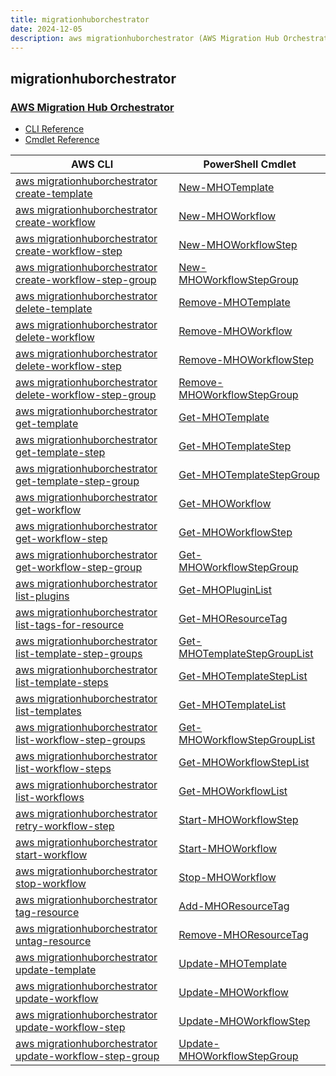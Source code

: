 ```yaml
---
title: migrationhuborchestrator
date: 2024-12-05
description: aws migrationhuborchestrator (AWS Migration Hub Orchestrator) command/cmdlet list.
---
```


## migrationhuborchestrator

### [AWS Migration Hub Orchestrator](https://aws.amazon.com/migration-hub/)

* [CLI Reference](https://awscli.amazonaws.com/v2/documentation/api/latest/reference/migrationhuborchestrator/index.html)
* [Cmdlet Reference](https://docs.aws.amazon.com/powershell/latest/reference/items/MigrationHubOrchestrator_cmdlets.html)

|AWS CLI|PowerShell Cmdlet|
|----|----|
|[aws migrationhuborchestrator create-template](https://awscli.amazonaws.com/v2/documentation/api/latest/reference/migrationhuborchestrator/create-template.html)|[New-MHOTemplate](https://docs.aws.amazon.com/powershell/latest/reference/items/New-MHOTemplate.html)|
|[aws migrationhuborchestrator create-workflow](https://awscli.amazonaws.com/v2/documentation/api/latest/reference/migrationhuborchestrator/create-workflow.html)|[New-MHOWorkflow](https://docs.aws.amazon.com/powershell/latest/reference/items/New-MHOWorkflow.html)|
|[aws migrationhuborchestrator create-workflow-step](https://awscli.amazonaws.com/v2/documentation/api/latest/reference/migrationhuborchestrator/create-workflow-step.html)|[New-MHOWorkflowStep](https://docs.aws.amazon.com/powershell/latest/reference/items/New-MHOWorkflowStep.html)|
|[aws migrationhuborchestrator create-workflow-step-group](https://awscli.amazonaws.com/v2/documentation/api/latest/reference/migrationhuborchestrator/create-workflow-step-group.html)|[New-MHOWorkflowStepGroup](https://docs.aws.amazon.com/powershell/latest/reference/items/New-MHOWorkflowStepGroup.html)|
|[aws migrationhuborchestrator delete-template](https://awscli.amazonaws.com/v2/documentation/api/latest/reference/migrationhuborchestrator/delete-template.html)|[Remove-MHOTemplate](https://docs.aws.amazon.com/powershell/latest/reference/items/Remove-MHOTemplate.html)|
|[aws migrationhuborchestrator delete-workflow](https://awscli.amazonaws.com/v2/documentation/api/latest/reference/migrationhuborchestrator/delete-workflow.html)|[Remove-MHOWorkflow](https://docs.aws.amazon.com/powershell/latest/reference/items/Remove-MHOWorkflow.html)|
|[aws migrationhuborchestrator delete-workflow-step](https://awscli.amazonaws.com/v2/documentation/api/latest/reference/migrationhuborchestrator/delete-workflow-step.html)|[Remove-MHOWorkflowStep](https://docs.aws.amazon.com/powershell/latest/reference/items/Remove-MHOWorkflowStep.html)|
|[aws migrationhuborchestrator delete-workflow-step-group](https://awscli.amazonaws.com/v2/documentation/api/latest/reference/migrationhuborchestrator/delete-workflow-step-group.html)|[Remove-MHOWorkflowStepGroup](https://docs.aws.amazon.com/powershell/latest/reference/items/Remove-MHOWorkflowStepGroup.html)|
|[aws migrationhuborchestrator get-template](https://awscli.amazonaws.com/v2/documentation/api/latest/reference/migrationhuborchestrator/get-template.html)|[Get-MHOTemplate](https://docs.aws.amazon.com/powershell/latest/reference/items/Get-MHOTemplate.html)|
|[aws migrationhuborchestrator get-template-step](https://awscli.amazonaws.com/v2/documentation/api/latest/reference/migrationhuborchestrator/get-template-step.html)|[Get-MHOTemplateStep](https://docs.aws.amazon.com/powershell/latest/reference/items/Get-MHOTemplateStep.html)|
|[aws migrationhuborchestrator get-template-step-group](https://awscli.amazonaws.com/v2/documentation/api/latest/reference/migrationhuborchestrator/get-template-step-group.html)|[Get-MHOTemplateStepGroup](https://docs.aws.amazon.com/powershell/latest/reference/items/Get-MHOTemplateStepGroup.html)|
|[aws migrationhuborchestrator get-workflow](https://awscli.amazonaws.com/v2/documentation/api/latest/reference/migrationhuborchestrator/get-workflow.html)|[Get-MHOWorkflow](https://docs.aws.amazon.com/powershell/latest/reference/items/Get-MHOWorkflow.html)|
|[aws migrationhuborchestrator get-workflow-step](https://awscli.amazonaws.com/v2/documentation/api/latest/reference/migrationhuborchestrator/get-workflow-step.html)|[Get-MHOWorkflowStep](https://docs.aws.amazon.com/powershell/latest/reference/items/Get-MHOWorkflowStep.html)|
|[aws migrationhuborchestrator get-workflow-step-group](https://awscli.amazonaws.com/v2/documentation/api/latest/reference/migrationhuborchestrator/get-workflow-step-group.html)|[Get-MHOWorkflowStepGroup](https://docs.aws.amazon.com/powershell/latest/reference/items/Get-MHOWorkflowStepGroup.html)|
|[aws migrationhuborchestrator list-plugins](https://awscli.amazonaws.com/v2/documentation/api/latest/reference/migrationhuborchestrator/list-plugins.html)|[Get-MHOPluginList](https://docs.aws.amazon.com/powershell/latest/reference/items/Get-MHOPluginList.html)|
|[aws migrationhuborchestrator list-tags-for-resource](https://awscli.amazonaws.com/v2/documentation/api/latest/reference/migrationhuborchestrator/list-tags-for-resource.html)|[Get-MHOResourceTag](https://docs.aws.amazon.com/powershell/latest/reference/items/Get-MHOResourceTag.html)|
|[aws migrationhuborchestrator list-template-step-groups](https://awscli.amazonaws.com/v2/documentation/api/latest/reference/migrationhuborchestrator/list-template-step-groups.html)|[Get-MHOTemplateStepGroupList](https://docs.aws.amazon.com/powershell/latest/reference/items/Get-MHOTemplateStepGroupList.html)|
|[aws migrationhuborchestrator list-template-steps](https://awscli.amazonaws.com/v2/documentation/api/latest/reference/migrationhuborchestrator/list-template-steps.html)|[Get-MHOTemplateStepList](https://docs.aws.amazon.com/powershell/latest/reference/items/Get-MHOTemplateStepList.html)|
|[aws migrationhuborchestrator list-templates](https://awscli.amazonaws.com/v2/documentation/api/latest/reference/migrationhuborchestrator/list-templates.html)|[Get-MHOTemplateList](https://docs.aws.amazon.com/powershell/latest/reference/items/Get-MHOTemplateList.html)|
|[aws migrationhuborchestrator list-workflow-step-groups](https://awscli.amazonaws.com/v2/documentation/api/latest/reference/migrationhuborchestrator/list-workflow-step-groups.html)|[Get-MHOWorkflowStepGroupList](https://docs.aws.amazon.com/powershell/latest/reference/items/Get-MHOWorkflowStepGroupList.html)|
|[aws migrationhuborchestrator list-workflow-steps](https://awscli.amazonaws.com/v2/documentation/api/latest/reference/migrationhuborchestrator/list-workflow-steps.html)|[Get-MHOWorkflowStepList](https://docs.aws.amazon.com/powershell/latest/reference/items/Get-MHOWorkflowStepList.html)|
|[aws migrationhuborchestrator list-workflows](https://awscli.amazonaws.com/v2/documentation/api/latest/reference/migrationhuborchestrator/list-workflows.html)|[Get-MHOWorkflowList](https://docs.aws.amazon.com/powershell/latest/reference/items/Get-MHOWorkflowList.html)|
|[aws migrationhuborchestrator retry-workflow-step](https://awscli.amazonaws.com/v2/documentation/api/latest/reference/migrationhuborchestrator/retry-workflow-step.html)|[Start-MHOWorkflowStep](https://docs.aws.amazon.com/powershell/latest/reference/items/Start-MHOWorkflowStep.html)|
|[aws migrationhuborchestrator start-workflow](https://awscli.amazonaws.com/v2/documentation/api/latest/reference/migrationhuborchestrator/start-workflow.html)|[Start-MHOWorkflow](https://docs.aws.amazon.com/powershell/latest/reference/items/Start-MHOWorkflow.html)|
|[aws migrationhuborchestrator stop-workflow](https://awscli.amazonaws.com/v2/documentation/api/latest/reference/migrationhuborchestrator/stop-workflow.html)|[Stop-MHOWorkflow](https://docs.aws.amazon.com/powershell/latest/reference/items/Stop-MHOWorkflow.html)|
|[aws migrationhuborchestrator tag-resource](https://awscli.amazonaws.com/v2/documentation/api/latest/reference/migrationhuborchestrator/tag-resource.html)|[Add-MHOResourceTag](https://docs.aws.amazon.com/powershell/latest/reference/items/Add-MHOResourceTag.html)|
|[aws migrationhuborchestrator untag-resource](https://awscli.amazonaws.com/v2/documentation/api/latest/reference/migrationhuborchestrator/untag-resource.html)|[Remove-MHOResourceTag](https://docs.aws.amazon.com/powershell/latest/reference/items/Remove-MHOResourceTag.html)|
|[aws migrationhuborchestrator update-template](https://awscli.amazonaws.com/v2/documentation/api/latest/reference/migrationhuborchestrator/update-template.html)|[Update-MHOTemplate](https://docs.aws.amazon.com/powershell/latest/reference/items/Update-MHOTemplate.html)|
|[aws migrationhuborchestrator update-workflow](https://awscli.amazonaws.com/v2/documentation/api/latest/reference/migrationhuborchestrator/update-workflow.html)|[Update-MHOWorkflow](https://docs.aws.amazon.com/powershell/latest/reference/items/Update-MHOWorkflow.html)|
|[aws migrationhuborchestrator update-workflow-step](https://awscli.amazonaws.com/v2/documentation/api/latest/reference/migrationhuborchestrator/update-workflow-step.html)|[Update-MHOWorkflowStep](https://docs.aws.amazon.com/powershell/latest/reference/items/Update-MHOWorkflowStep.html)|
|[aws migrationhuborchestrator update-workflow-step-group](https://awscli.amazonaws.com/v2/documentation/api/latest/reference/migrationhuborchestrator/update-workflow-step-group.html)|[Update-MHOWorkflowStepGroup](https://docs.aws.amazon.com/powershell/latest/reference/items/Update-MHOWorkflowStepGroup.html)|

